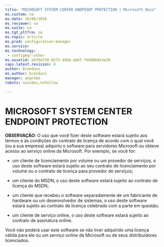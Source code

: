 ```yaml
---
title: "MICROSOFT SYSTEM CENTER ENDPOINT PROTECTION | Microsoft Docs"
ms.custom: na
ms.date: 10/06/2016
ms.reviewer: na
ms.suite: na
ms.tgt_pltfrm: na
ms.topic: article
ms.prod: configuration-manager
ms.service:
ms.technology:
 - configmgr-other
ms.assetid: e9704758-9572-49b6-a66f-fd480b9e3e20
caps.latest.revision: 4
author: Brenduns
ms.author: brenduns
manager: angrobe
robots: noindex,nofollow

---
```

# MICROSOFT SYSTEM CENTER ENDPOINT PROTECTION

**OBSERVAÇÃO:** O uso que você fizer deste software estará sujeito aos termos e às condições do contrato de licença de acordo com o qual você \(ou a sua empresa\) adquiriu o software para servidores Microsoft ou obteve acesso ao serviço online da Microsoft. Por exemplo, se você for:  
  
-   um cliente de licenciamento por volume ou um provedor de serviços, o uso deste software estará sujeito ao seu contrato de licenciamento por volume ou o contrato de licença para provedor de serviços;  
  
-   um cliente do MSDN, o uso deste software estará sujeito ao contrato de licença do MSDN;  
  
-   um cliente que recebeu o software separadamente de um fabricante de hardware ou um desenvolvedor de sistemas, o uso deste software estará sujeito ao contrato de licença celebrado com a parte em questão;  
  
-   um cliente de serviço online, o uso deste software estará sujeito ao contrato de assinatura online.  
  
 Você não poderá usar este software se não tiver adquirido uma licença válida para ele ou um serviço online da Microsoft ou de seus distribuidores licenciados.
